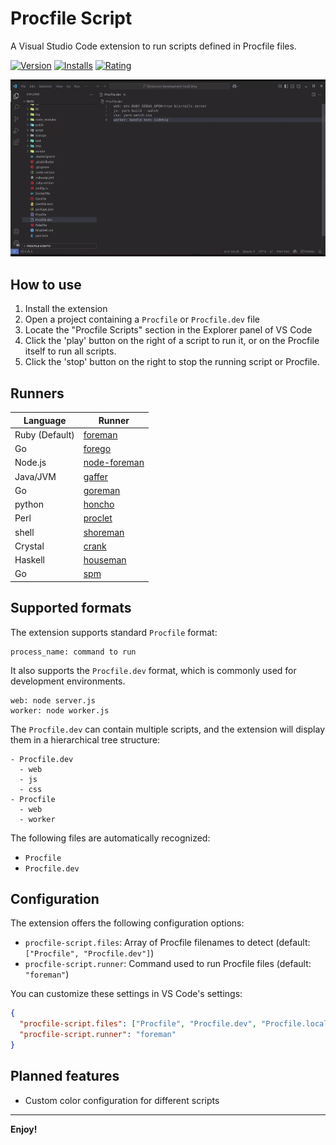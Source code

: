 # Procfile Script

A Visual Studio Code extension to run scripts defined in Procfile files.

[![Version](https://img.shields.io/visual-studio-marketplace/v/wilfison.procfile-script.svg)](https://marketplace.visualstudio.com/items?itemName=wilfison.procfile-script)
[![Installs](https://img.shields.io/visual-studio-marketplace/i/wilfison.procfile-script.svg)](https://marketplace.visualstudio.com/items?itemName=wilfison.procfile-script)
[![Rating](https://img.shields.io/visual-studio-marketplace/r/wilfison.procfile-script.svg)](https://marketplace.visualstudio.com/items?itemName=wilfison.procfile-script)

![Procfile Script in action](https://github.com/wilfison/vs-code-procfile-script/raw/HEAD/resources/preview.gif)

## How to use

1. Install the extension
2. Open a project containing a `Procfile` or `Procfile.dev` file
3. Locate the "Procfile Scripts" section in the Explorer panel of VS Code
4. Click the 'play' button on the right of a script to run it, or on the Procfile itself to run all scripts.
5. Click the 'stop' button on the right to stop the running script or Procfile.

## Runners

| Language       | Runner                                                     |
| -------------- | ---------------------------------------------------------- |
| Ruby (Default) | [foreman](https://github.com/ddollar/foreman)              |
| Go             | [forego](https://github.com/ddollar/forego)                |
| Node.js        | [node-foreman](https://github.com/strongloop/node-foreman) |
| Java/JVM       | [gaffer](https://github.com/jingweno/gaffer)               |
| Go             | [goreman](https://github.com/mattn/goreman)                |
| python         | [honcho](https://github.com/nickstenning/honcho)           |
| Perl           | [proclet](https://github.com/kazeburo/Proclet)             |
| shell          | [shoreman](https://github.com/chrismytton/shoreman)        |
| Crystal        | [crank](https://github.com/arktisklada/crank)              |
| Haskell        | [houseman](https://github.com/fujimura/houseman)           |
| Go             | [spm](https://github.com/bytegust/spm)                     |

## Supported formats

The extension supports standard `Procfile` format:

```
process_name: command to run
```

It also supports the `Procfile.dev` format, which is commonly used for development environments.

```
web: node server.js
worker: node worker.js
```

The `Procfile.dev` can contain multiple scripts, and the extension will display them in a hierarchical tree structure:

```
- Procfile.dev
  - web
  - js
  - css
- Procfile
  - web
  - worker
```

The following files are automatically recognized:

- `Procfile`
- `Procfile.dev`

## Configuration

The extension offers the following configuration options:

- `procfile-script.files`: Array of Procfile filenames to detect (default: `["Procfile", "Procfile.dev"]`)
- `procfile-script.runner`: Command used to run Procfile files (default: `"foreman"`)

You can customize these settings in VS Code's settings:

```json
{
  "procfile-script.files": ["Procfile", "Procfile.dev", "Procfile.local"],
  "procfile-script.runner": "foreman"
}
```

## Planned features

- Custom color configuration for different scripts

---

**Enjoy!**
